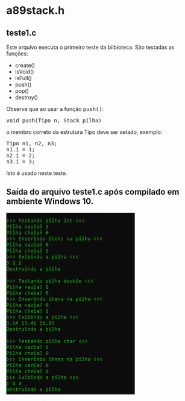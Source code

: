 # a89stack.h

## teste1.c

Este arquivo executa o primeiro teste da bilbioteca. São testadas as funções:
- create()
- isVoid()
- isFull()
- push()
- pop()
- destroy()


Observe que ao usar a função <tt>push()</tt>:

<pre>
void push(Tipo n, Stack pilha)
</pre>

o membro correto da estrutura Tipo deve ser setado, exemplo:

<pre>
Tipo n1, n2, n3;
n1.i = 1;
n2.i = 2;
n3.i = 3;
</pre>

Isto é usado neste teste.

## Saída do arquivo teste1.c após compilado em ambiente Windows 10.

<img src="https://github.com/arataca89/C/blob/main/a89stack/teste1.PNG">
